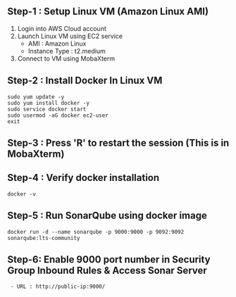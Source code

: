 ## Step-1 : Setup Linux VM (Amazon Linux AMI)

1. Login into AWS Cloud account
2. Launch Linux VM using EC2 service
   - AMI : Amazon Linux
   - Instance Type : t2.medium
3. Connect to VM using MobaXterm

## Step-2 : Install Docker In Linux VM

```
sudo yum update -y
sudo yum install docker -y
sudo service docker start
sudo usermod -aG docker ec2-user
exit
```

## Step-3 : Press 'R' to restart the session (This is in MobaXterm)

## Step-4 : Verify docker installation

```
docker -v
```

## Step-5 : Run SonarQube using docker image

```
docker run -d --name sonarqube -p 9000:9000 -p 9092:9092 sonarqube:lts-community
```

## Step-6: Enable 9000 port number in Security Group Inbound Rules & Access Sonar Server

```
 - URL : http://public-ip:9000/
```
